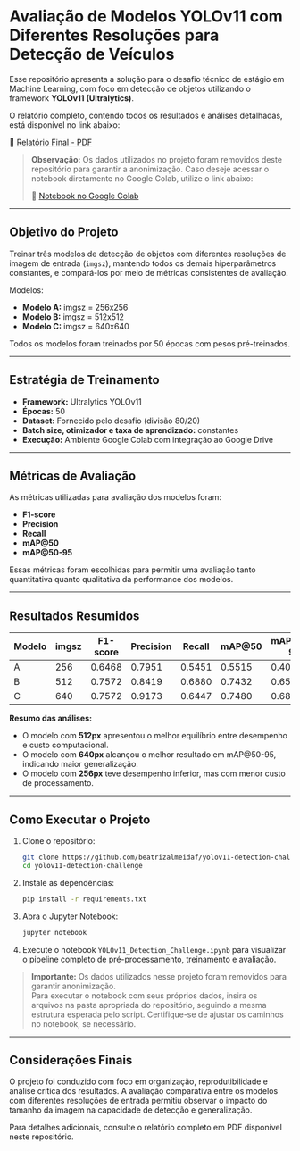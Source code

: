 # Avaliação de Modelos YOLOv11 com Diferentes Resoluções para Detecção de Veículos

Esse repositório apresenta a solução para o desafio técnico de estágio em Machine Learning, com foco em detecção de objetos utilizando o framework **YOLOv11 (Ultralytics)**.

O relatório completo, contendo todos os resultados e análises detalhadas, está disponível no link abaixo:

📄 [Relatório Final - PDF](https://github.com/beatrizalmeidaf/yolov11-detection-challenge/blob/main/relatorio-beatrizalmeida-desafio-disbral.pdf)

> **Observação:** Os dados utilizados no projeto foram removidos deste repositório para garantir a anonimização. Caso deseje acessar o notebook diretamente no Google Colab, utilize o link abaixo:
>
> 🔗 [Notebook no Google Colab](https://drive.google.com/file/d/1iTwIhn1we2A7IEs5S9foHsu7ohFl99Bw/view?usp=sharing)

---

## Objetivo do Projeto

Treinar três modelos de detecção de objetos com diferentes resoluções de imagem de entrada (`imgsz`), mantendo todos os demais hiperparâmetros constantes, e compará-los por meio de métricas consistentes de avaliação.

Modelos:

- **Modelo A:** imgsz = 256x256  
- **Modelo B:** imgsz = 512x512  
- **Modelo C:** imgsz = 640x640  

Todos os modelos foram treinados por 50 épocas com pesos pré-treinados.

---

## Estratégia de Treinamento

- **Framework:** Ultralytics YOLOv11  
- **Épocas:** 50  
- **Dataset:** Fornecido pelo desafio (divisão 80/20)  
- **Batch size, otimizador e taxa de aprendizado:** constantes  
- **Execução:** Ambiente Google Colab com integração ao Google Drive  

---

## Métricas de Avaliação

As métricas utilizadas para avaliação dos modelos foram:

- **F1-score**
- **Precision**
- **Recall**
- **mAP@50**
- **mAP@50-95**

Essas métricas foram escolhidas para permitir uma avaliação tanto quantitativa quanto qualitativa da performance dos modelos.

---

## Resultados Resumidos

| Modelo | imgsz | F1-score | Precision | Recall | mAP@50 | mAP@50-95 |
|--------|-------|----------|-----------|--------|--------|------------|
| A      | 256   | 0.6468   | 0.7951    | 0.5451 | 0.5515 | 0.4088     |
| B      | 512   | 0.7572   | 0.8419    | 0.6880 | 0.7432 | 0.6511     |
| C      | 640   | 0.7572   | 0.9173    | 0.6447 | 0.7480 | 0.6880     |

**Resumo das análises:**

- O modelo com **512px** apresentou o melhor equilíbrio entre desempenho e custo computacional.
- O modelo com **640px** alcançou o melhor resultado em mAP@50-95, indicando maior generalização.
- O modelo com **256px** teve desempenho inferior, mas com menor custo de processamento.

---

## Como Executar o Projeto

1. Clone o repositório:
   ```bash
   git clone https://github.com/beatrizalmeidaf/yolov11-detection-challenge.git
   cd yolov11-detection-challenge
   ```

2. Instale as dependências:
   ```bash
   pip install -r requirements.txt
   ```

3. Abra o Jupyter Notebook:
   ```bash
   jupyter notebook
   ```

4. Execute o notebook `YOLOv11_Detection_Challenge.ipynb` para visualizar o pipeline completo de pré-processamento, treinamento e avaliação.

> **Importante:** Os dados utilizados nesse projeto foram removidos para garantir anonimização.  
> Para executar o notebook com seus próprios dados, insira os arquivos na pasta apropriada do repositório, seguindo a mesma estrutura esperada pelo script. Certifique-se de ajustar os caminhos no notebook, se necessário.

---

## Considerações Finais

O projeto foi conduzido com foco em organização, reprodutibilidade e análise crítica dos resultados. A avaliação comparativa entre os modelos com diferentes resoluções de entrada permitiu observar o impacto do tamanho da imagem na capacidade de detecção e generalização.

Para detalhes adicionais, consulte o relatório completo em PDF disponível neste repositório.

